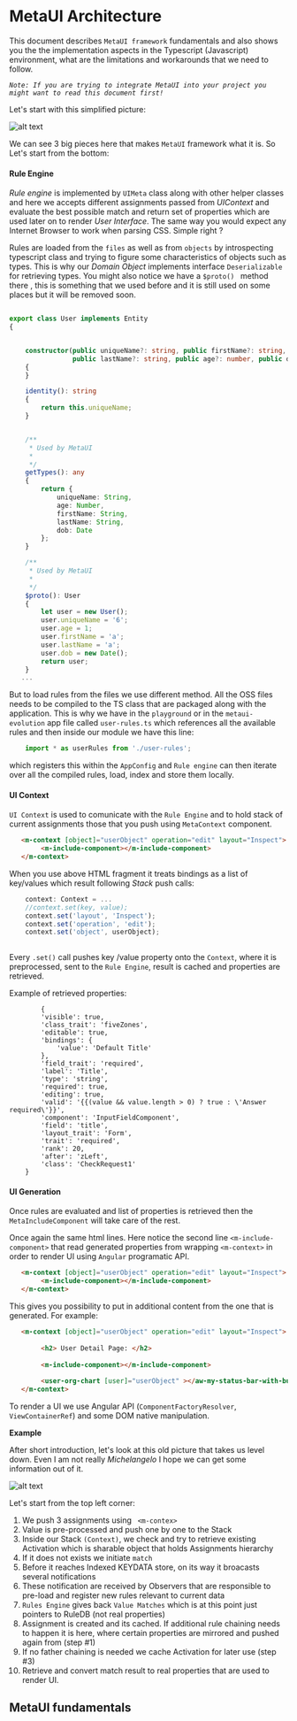 # MetaUI Architecture

This document describes `MetaUI framework` fundamentals and also shows you the the implementation aspects in the 
Typescript (Javascript) environment, what are the limitations and workarounds that we need to follow. 


_`Note: If you are trying to integrate MetaUI into your project you might want to read this document first!`_



Let's start with this simplified picture:

![alt text](../../../docs/img/meta/meta-1.0.png?size=small "High Level Diagram")

We can see 3 big pieces  here that makes `MetaUI` framework what it is. So Let's start from the bottom:

#### Rule Engine

_Rule engine_ is implemented by `UIMeta` class along with other helper classes and here we accepts different assignments passed 
from _UIContext_ and evaluate the best possible match and return set of properties which are used later on to 
render _User Interface_.  The same way you would expect any Internet Browser to work when parsing CSS. Simple right ?

Rules are loaded from the `files` as well as from `objects` by introspecting typescript class and trying to figure 
some characteristics of objects such as types. This is why our _Domain Object_ implements interface `Deserializable` 
for retrieving types.  You might also notice we have a `$proto() ` method there , this is something that we used before and it is still used on some places but it will be removed soon.


```ts

export class User implements Entity
{


    constructor(public uniqueName?: string, public firstName?: string,
                public lastName?: string, public age?: number, public dob?: Date)
    {
    }

    identity(): string
    {
        return this.uniqueName;
    }


    /**
     * Used by MetaUI
     *
     */
    getTypes(): any
    {
        return {
            uniqueName: String,
            age: Number,
            firstName: String,
            lastName: String,
            dob: Date
        };
    }

    /**
     * Used by MetaUI
     *
     */
    $proto(): User
    {
        let user = new User();
        user.uniqueName = '6';
        user.age = 1;
        user.firstName = 'a';
        user.lastName = 'a';
        user.dob = new Date();
        return user;
    }
   ...

```


But to load rules from the files we use different method. All the OSS files needs to be compiled to the 
TS class that are packaged along with the application. This is why we have in the `playground` or 
in the `metaui-evolution` app file called `user-rules.ts` which references all the available rules and then 
inside our module we have this line:

```ts
    import * as userRules from './user-rules';
``` 

which registers this within the `AppConfig` and `Rule engine` can then iterate over all the compiled rules, load, index and 
store them locally.



#### UI Context

`UI Context` is used to comunicate with the `Rule Engine` and to hold stack of current assignments those that 
you push using `MetaContext` component.



```html
   <m-context [object]="userObject" operation="edit" layout="Inspect">
        <m-include-component></m-include-component>
   </m-context>

```

When you use above HTML fragment it treats bindings as a list of
key/values which result following _Stack_ push calls:


```ts
    context: Context = ...    
    //context.set(key, value);
    context.set('layout', 'Inspect');
    context.set('operation', 'edit');
    context.set('object', userObject);
    
```

Every `.set()` call pushes key /value property onto the `Context`, where it is preprocessed, sent to the `Rule Engine`, 
result is cached and properties are retrieved.

Example of retrieved properties:

```
        {
        'visible': true,
        'class_trait': 'fiveZones',
        'editable': true,
        'bindings': {
            'value': 'Default Title'
        },
        'field_trait': 'required',
        'label': 'Title',
        'type': 'string',
        'required': true,
        'editing': true,
        'valid': '{{(value && value.length > 0) ? true : \'Answer required\'}}',
        'component': 'InputFieldComponent',
        'field': 'title',
        'layout_trait': 'Form',
        'trait': 'required',
        'rank': 20,
        'after': 'zLeft',
        'class': 'CheckRequest1'
    }

```

#### UI Generation

Once rules are evaluated and list of properties is retrieved then the `MetaIncludeComponent`
will take care of the rest.

Once again the same html lines. Here notice the second line `<m-include-component>` that read generated 
properties from wrapping `<m-context>` in order to render UI using `Angular` programatic API.

```html
   <m-context [object]="userObject" operation="edit" layout="Inspect">
        <m-include-component></m-include-component>
   </m-context>

```

This gives you possibility to put in additional content from the one that is generated. For example: 


```html
   <m-context [object]="userObject" operation="edit" layout="Inspect">
        
        <h2> User Detail Page: </h2>
    
        <m-include-component></m-include-component>
        
        <user-org-chart [user]="userObject" ></aw-my-status-bar-with-buttons>
   </m-context>

```

To render a UI we use Angular API (`ComponentFactoryResolver`, `ViewContainerRef`) and some DOM native manipulation.


**Example**


After short introduction, let's look at this old picture that takes us level down. Even I am not really _Michelangelo_
I hope we can get some information out of it. 


![alt text](../../../docs/img/meta/meta-1.1.jpg "Sketch")

Let's start from the top left corner:

1) We push 3 assignments using ` <m-contex>` 
2) Value is pre-processed and push one by one to the Stack
3) Inside our Stack `(Context)`, we check and try to retrieve existing Activation which is sharable object
that holds Assignments hierarchy
4) If it does not exists we initiate `match`
5) Before it reaches Indexed KEYDATA store, on its way it broacasts several notifications
6) These notification are received by Observers that are responsible to pre-load and register
new rules relevant to current data
7) `Rules Engine` gives back `Value Matches` which is at this point just pointers to RuleDB (not real properties)
8) Assignment is created and its cached. If additional rule chaining needs to happen it is here, where certain
properties are mirrored and pushed again from (step #1)
9) If no father chaining is needed we cache Activation for later use (step #3)
10) Retrieve and convert match result to real properties that are used to render UI.
 

## MetaUI fundamentals

